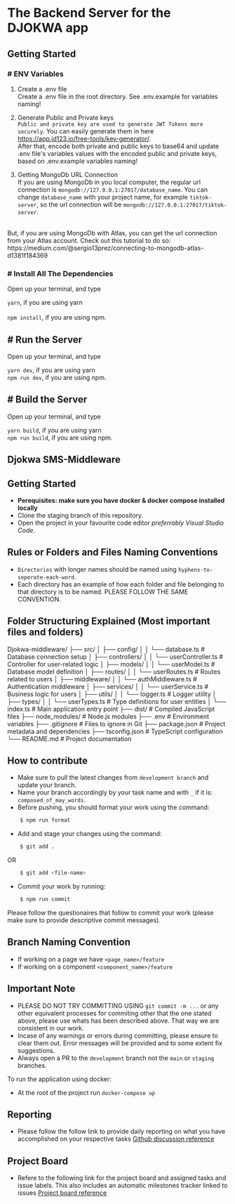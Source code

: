 # The Backend Server for the DJOKWA app

## Getting Started
### # ENV Variables
1. Create a .env file <br>
Create a .env file in the root directory. See .env.example for variables naming!

2. Generate Public and Private keys <br />
``Public and private key are used to generate JWT Tokens more securely``.
You can easily generate them in here <br />
https://app.id123.io/free-tools/key-generator/. <br />
After that, encode both private and public keys to base64 and update .env file's variables values with the encoded public and private keys, based on .env.example variables naming!

3. Getting MongoDb URL Connection <br>
If you are using MongoDb in you local computer, the regular url connection is ``mongodb://127.0.0.1:27017/database_name``. You can change ```database_name``` with your project name, for example ``tiktok-server``, so the url connection will be ```mongodb://127.0.0.1:27017/tiktok-server```. <br />
<br />
But, if you are using MongoDb with Atlas, you can get the url connection from your Atlas account.
Check out this tutorial to do so: https://medium.com/@sergio13prez/connecting-to-mongodb-atlas-d1381f184369

### # Install All The Dependencies
Open up your terminal, and type <br >

```yarn```, if you are using yarn
<br />
<br />
```npm install```, if you are using npm.

## # Run the Server
Open up your terminal, and type <br >

```yarn dev```, if you are using yarn 
<br />
```npm run dev```, if you are using npm.

## # Build the Server
Open up your terminal, and type <br >

```yarn build```, if you are using yarn 
<br />
```npm run build```, if you are using npm.
<br>
## Djokwa SMS-Middleware

## Getting Started

- **Perequisites: make sure you have docker & docker compose installed
  locally**
- Clone the staging branch of this repository.
- Open the project in your favourite code editor _preferrably Visual Studio
  Code_.

## Rules or Folders and Files Naming Conventions

- `Directories` with longer names should be named using
  `hyphens-to-seperate-each-word`.
- Each directory has an example of how each folder and file belonging to that directory is to be named. PLEASE FOLLOW THE SAME CONVENTION.

## Folder Structuring Explained (Most important files and folders)

Djokwa-middleware/
├── src/
│ ├── config/
│ │ └── database.ts # Database connection setup
│ ├── controllers/
│ │ └── userController.ts # Controller for user-related logic
│ ├── models/
│ │ └── userModel.ts # Database model definition
│ ├── routes/
│ │ └── userRoutes.ts # Routes related to users
│ ├── middleware/
│ │ └── authMiddleware.ts # Authentication middleware
│ ├── services/
│ │ └── userService.ts # Business logic for users
│ ├── utils/
│ │ └── logger.ts # Logger utility
│ ├── types/
│ │ └── userTypes.ts # Type definitions for user entities
│ └── index.ts # Main application entry point
├── dist/ # Compiled JavaScript files
├── node_modules/ # Node.js modules
├── .env # Environment variables
├── .gitignore # Files to ignore in Git
├── package.json # Project metadata and dependencies
├── tsconfig.json # TypeScript configuration
└── README.md # Project documentation

## How to contribute

- Make sure to pull the latest changes from `development branch` and update your branch.
- Name your branch accordingly by your task name and with `_` if it is: `composed_of_may_words`.
- Before pushing, you should format your work using the command:

```bash
    $ npm run format
```

- Add and stage your changes using the command:

```bash
    $ git add .
```

OR

```bash
    $ git add <file-name>
```

- Commit your work by running:

```bash
    $ npm run commit
```

Please follow the questionaires that follow to commit your work (please make sure to provide descriptive commit messages).

## Branch Naming Convention

- If working on a page we have `<page_name>/feature`
- If working on a component `<component_name>/feature`

## Important Note

- PLEASE DO NOT TRY COMMITTING USING `git commit -m ...` or any other equivalent processes for commiting other that the one stated above, please use whats has been described above. That way we are consistent in our work.
- Incase of any warnings or errors during committing, please ensure to clear them out. Error messages will be provided and to some extent fix suggestions.
- Always open a PR to the `development` branch not the `main` or `staging` branches.

To run the application using docker:

- At the root of the project run `docker-compose up`

## Reporting

- Please follow the follow link to provide daily reporting on what you have accomplished on your respective tasks [Github discussion reference](https://github.com/orgs/OpenTek-Startup/discussions/1)

## Project Board

- Refere to the following link for the project board and assigned tasks and issue labels. This also includes an automatic milestones tracker linked to issues [Project board reference](https://github.com/orgs/OpenTek-Startup/projects/2/views/2)
